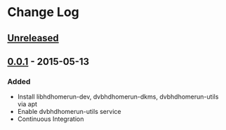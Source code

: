 # Change Log

## [Unreleased][unreleased]

## [0.0.1][0.0.1] - 2015-05-13
### Added
- Install libhdhomerun-dev, dvbhdhomerun-dkms, dvbhdhomerun-utils via apt
- Enable dvbhdhomerun-utils service
- Continuous Integration

[unreleased]: https://github.com/cmprescott/ansible-role-kodi/compare/0.0.1...HEAD
[0.0.1]: https://github.com/cmprescott/ansible-role-hdhomerun/compare/267f4d02...0.0.1
